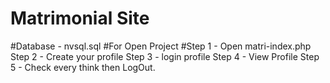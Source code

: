 # Matrimonial Site
#Database - nvsql.sql
#For Open Project 
#Step 1 - Open matri-index.php
Step 2 - Create your profile
Step 3 - login profile
Step 4 - View Profile 
Step 5 - Check every think then LogOut.
